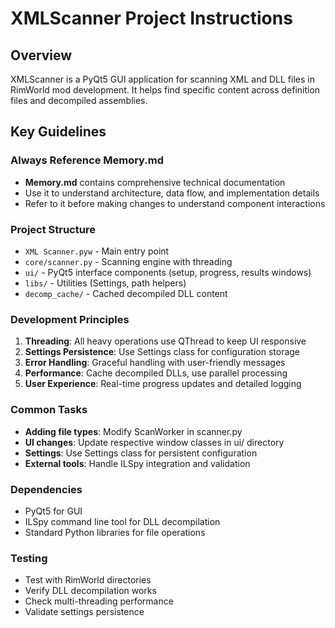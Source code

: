 # XMLScanner Project Instructions

## Overview
XMLScanner is a PyQt5 GUI application for scanning XML and DLL files in RimWorld mod development. It helps find specific content across definition files and decompiled assemblies.

## Key Guidelines

### Always Reference Memory.md
- **Memory.md** contains comprehensive technical documentation
- Use it to understand architecture, data flow, and implementation details
- Refer to it before making changes to understand component interactions

### Project Structure
- `XML Scanner.pyw` - Main entry point
- `core/scanner.py` - Scanning engine with threading
- `ui/` - PyQt5 interface components (setup, progress, results windows)
- `libs/` - Utilities (Settings, path helpers)
- `decomp_cache/` - Cached decompiled DLL content

### Development Principles
1. **Threading**: All heavy operations use QThread to keep UI responsive
2. **Settings Persistence**: Use Settings class for configuration storage
3. **Error Handling**: Graceful handling with user-friendly messages
4. **Performance**: Cache decompiled DLLs, use parallel processing
5. **User Experience**: Real-time progress updates and detailed logging

### Common Tasks
- **Adding file types**: Modify ScanWorker in scanner.py
- **UI changes**: Update respective window classes in ui/ directory
- **Settings**: Use Settings class for persistent configuration
- **External tools**: Handle ILSpy integration and validation

### Dependencies
- PyQt5 for GUI
- ILSpy command line tool for DLL decompilation
- Standard Python libraries for file operations

### Testing
- Test with RimWorld directories
- Verify DLL decompilation works
- Check multi-threading performance
- Validate settings persistence
